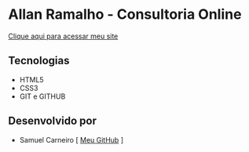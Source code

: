 # Allan Ramalho - Consultoria Online

[Clique aqui para acessar meu site](https://allanramalho.github.io/consultoriaonline/)

## Tecnologias

- HTML5
- CSS3
- GIT e GITHUB

## Desenvolvido por

- Samuel Carneiro [ [Meu GitHub](https://github.com/samuelcarneiro) ]
